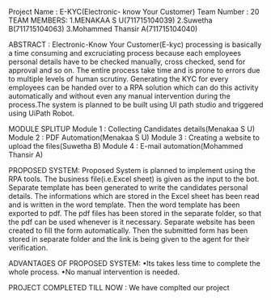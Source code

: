 Project Name : E-KYC(Electronic- know Your Customer) 
Team Number : 20
TEAM MEMBERS: 1.MENAKAA S U(711715104039) 
              2.Suwetha B(711715104063) 
              3.Mohammed Thansir A(711715104040)

ABSTRACT : Electronic-Know Your Customer(E-kyc) processing is basically a time consuming and excruciating process because each employees personal details have to be checked manually, cross checked, send for approval and so on. The entire process take time and is prone to errors due to multiple levels of human scrutiny. Generating the KYC for every employees can be handed over to a RPA solution which can do this activity automatically and without even any manual intervention during the process.The system is planned to be built using UI path studio and triggered using UiPath Robot.

MODULE SPLITUP Module 1 : Collecting Candidates details(Menakaa S U) Module 2 : PDF Automation(Menakaa S U) Module 3 : Creating a website to upload the files(Suwetha B) Module 4 : E-mail automation(Mohammed Thansir A)

PROPOSED SYSTEM: Proposed System is planned to implement using the RPA tools. The business file(i.e.Excel sheet) is given as the input to the bot. Separate template has been generated to write the candidates personal details. The informations which are stored in the Excel sheet has been read and is written in the word template. Then the word template has been exported to pdf. The pdf files has been stored in the separate folder, so that the pdf can be used whenever is it necessary. Separate website has been created to fill the form automatically. Then the submitted form has been stored in separate folder and the link is being given to the agent for their verification.

ADVANTAGES OF PROPOSED SYSTEM: •Its takes less time to complete the whole process. 
                               •No manual intervention is needed.

PROJECT COMPLETED TILL NOW : We have complted our project
